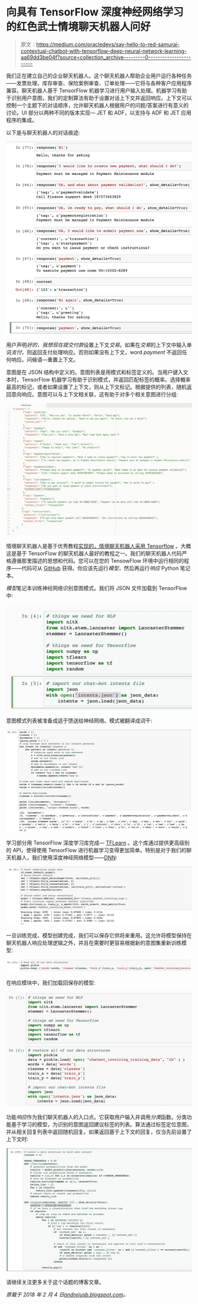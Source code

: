# 向具有 TensorFlow 深度神经网络学习的红色武士情境聊天机器人问好

> 原文：<https://medium.com/oracledevs/say-hello-to-red-samurai-contextual-chatbot-with-tensorflow-deep-neural-network-learning-aa69dd3be04f?source=collection_archive---------0----------------------->

我们正在建立自己的企业聊天机器人。这个聊天机器人帮助企业用户运行各种任务——发票处理、库存审查、保险案例审查、订单处理——它将与各种客户应用程序兼容。聊天机器人基于 TensorFlow 机器学习进行用户输入处理。机器学习有助于识别用户意图，我们的定制算法有助于设置对话上下文并返回响应。上下文可以控制一个主题下的对话顺序，允许聊天机器人根据用户的问题/答案进行有意义的讨论。UI 部分以两种不同的版本实现— JET 和 ADF，以支持与 ADF 和 JET 应用程序的集成。

以下是与聊天机器人的对话痕迹:

![](img/29dba21080552f39da93f5b977244250.png)

用户声明*好的，我想现在提交付款*设置上下文*交易*。如果在*交易*的上下文中输入单词*支付*，则返回支付处理响应。否则如果没有上下文，word *payment* 不返回任何响应。问候语—重置上下文。

意图是在 JSON 结构中定义的。意图列表是用模式和标签定义的。当用户键入文本时，TensorFlow 机器学习有助于识别模式，并返回匹配标签的概率。选择概率最高的标记，或者如果设置了上下文，则从上下文标记。根据提供的列表，随机返回意向响应。意图可以与上下文相关联，这有助于对多个相关意图进行分组:

![](img/565dc150016fbc8fcd750774350da90d.png)

情境聊天机器人是基于优秀教程[实现的，情境聊天机器人采用 Tensorflow](https://chatbotsmagazine.com/contextual-chat-bots-with-tensorflow-4391749d0077) 。大概这是基于 TensorFlow 的聊天机器人最好的教程之一。我们的聊天机器人代码严格遵循那里描述的思想和代码。您可以在您的 TensowFlow 环境中运行相同的程序——代码可从 [GitHub](https://github.com/abaranovskis-redsamurai/redsamchatbot) 获得。你应该先运行*模型*，然后再运行*响应* Python 笔记本。

*模型*笔记本训练神经网络识别意图模式。我们将 JSON 文件加载到 TensorFlow 中:

![](img/88c2daf7e828c8e4fa8ca44298ecf636.png)

意图模式列表被准备成适于馈送给神经网络。模式被翻译成词干:

![](img/e71416dd310d24802308cbbd639f84e8.png)

学习部分用 TensorFlow 深度学习库完成— [TFLearn](http://tflearn.org/) 。这个库通过提供更高级别的 API，使得使用 TensorFlow 进行机器学习变得更加简单。特别是对于我们的聊天机器人，我们使用深度神经网络模型——[DNN](http://tflearn.org/models/dnn/):

![](img/53dbfad10d000e3973a53e3a47dbcf12.png)

一旦训练完成，模型创建完成，我们可以保存它供将来重用。这允许将模型保持在聊天机器人响应处理逻辑之外，并且在需要时更容易根据新的意图集重新训练模型:

![](img/2bfb258e49c0ee8c330e81a77c2e6f7c.png)

在响应模块中，我们加载回保存的模型:

![](img/482d5db23648b9e3c2e171de5a75d86d.png)

功能*响应*作为我们聊天机器人的入口点。它获取用户输入并调用*分类*函数。分类功能基于学习的模型，为识别的意图返回建议标签的列表。算法通过标签定位意图，并从相关回复列表中返回随机回复。如果返回基于上下文的回复，仅当先前设置了上下文时:

![](img/15f2a0cf54c3d6c8d2e846efb9ed55dc.png)

请继续关注更多关于这个话题的博客文章。

*原载于 2018 年 2 月 4 日*[*andrejusb.blogspot.com*](https://andrejusb.blogspot.lt/2018/02/say-hello-to-red-samurai-contextual.html)*。*